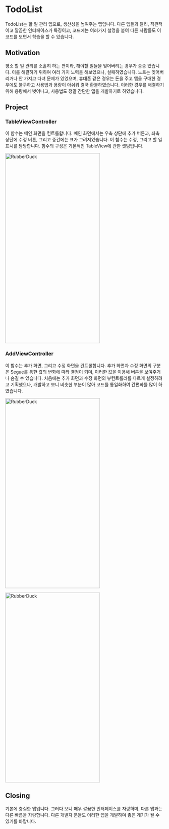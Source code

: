 # TodoList
TodoList는 할 일 관리 앱으로, 생산성을 높여주는 앱입니다. 다른 앱들과 달리, 직관적이고 깔끔한 인터페이스가 특징이고, 코드에는 여러가지 설명을 붙여 다른 사람들도 이 코드를 보면서 학습을 할 수 있습니다.


## Motivation
평소 할 일 관리를 소홀히 하는 편이라, 해야할 일들을 잊어버리는 경우가 종종 있습니다.
이를 해결하기 위하여 여러 가지 노력을 해보았으나, 실패하였습니다.
노트는 잊어버리거나 안 가지고 다녀 문제가 있었으며,
휴대폰 같은 경우는 돈을 주고 앱을 구매한 경우에도 불구하고 사용법과 용량이 아쉬워 결국 환불하였습니다.
이러한 경우를 해결하기 위해 용량에서 벗어나고, 사용법도 정말 간단한 앱을 개발하기로 하였습니다.


## Project
### TableViewController
이 함수는 메인 화면을 컨트롤합니다. 메인 화면에서는 우측 상단에 추가 버튼과, 좌측 상단에 수정 버튼, 그리고 중간에는 표가 그려저있습니다. 이 함수는 수정, 그리고 할 일 표시를 담당합니다. 함수의 구성은 기본적인 TableView에 관한 셋팅입니다.

<img src="https://github.com/ycostdalp/TodoList/blob/main/%E1%84%86%E1%85%A6%E1%84%8B%E1%85%B5%E1%86%AB.png" width="300px" height="600px" title="px(픽셀) 크기 설정" alt="RubberDuck"></img><br/>

### AddViewController
이 함수는 추가 화면, 그리고 수정 화면을 컨트롤합니다. 추가 화면과 수정 화면의 구분은 Segue를 통한 값의 변화에 따라 결정이 되며, 이러한 값을 이용해 버튼을 보여주거나 숨길 수 있습니다. 처음에는 추가 화면과 수정 화면의 뷰컨트롤러를 다르게 설정하려고 기획했으나, 개발하고 보니 비슷한 부분이 많아 코드를 통일화하여 간편화를 많이 하였습니다.

<img src="https://github.com/ycostdalp/TodoList/blob/main/%E1%84%8E%E1%85%AE%E1%84%80%E1%85%A1.png" width="300px" height="600px" title="px(픽셀) 크기 설정" alt="RubberDuck"></img><br/>

<img src="https://github.com/ycostdalp/TodoList/blob/main/%E1%84%8E%E1%85%AE%E1%84%80%E1%85%A1.png" width="300px" height="600px" title="px(픽셀) 크기 설정" alt="RubberDuck"></img><br/>

## Closing
기본에 충실한 앱입니다. 그러다 보니 매우 깔끔한 인터페이스를 자랑하며, 다른 앱과는 다른 빠름을 자랑합니다. 
다른 개발자 분들도 이러한 앱을 개발하며 좋은 계기가 될 수 있기를 바랍니다.
